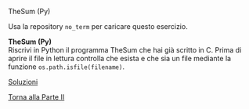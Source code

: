 TheSum (Py)

Usa la repository `no_term` per caricare questo esercizio.

**TheSum (Py)**<br>
Riscrivi in Python il programma TheSum che hai già scritto in C.
Prima di aprire il file in lettura controlla che esista e che sia un file
mediante la funzione `os.path.isfile(filename)`.

<a href="https://github.com/FabioZTessitore/laboratorio/tree/master/esercizi/part-ii/no-term">Soluzioni</a>

<a href="/activities/2">Torna alla Parte II</a>
